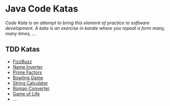 # Java Code Katas

*Code Kata is an attempt to bring this element of practice to software development. A kata is an exercise in karate where you repeat a form many, many times, ...*

## TDD Katas
- [FizzBuzz](src/main/java/FizzBuzz.java)
- [Name Inverter](src/main/java/NameInverter.java)
- [Prime Factors](src/main/java/PrimeFactors.java)
- [Bowling Game](src/main/java/BowlingGame.java)
- [String Calculator](src/main/java/StringCalculator.java)
- [Roman Converter](src/main/java/RomanConverter.java)
- [Game of Life](src/main/java/GameOfLife/GameOfLife.java)
- ...